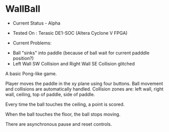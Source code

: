 # WallBall

- Current Status - Alpha

- Tested On : Terasic DE1-SOC (Altera Cyclone V FPGA)

- Current Problems:
 * Ball "sinks" into paddle (because of ball wait for current padddle position?)
 * Left Wall SW Collision and Right Wall SE Collision glitched
                    
A basic Pong-like game. 

Player moves the paddle in the xy plane using four buttons. 
Ball movement and collisions are automatically handled.
Collision zones are: left wall, right wall, ceiling, top of paddle, side of paddle.

Every time the ball touches the ceiling, a point is scored.

When the ball touches the floor, the ball stops moving.

There are asynchronous pause and reset controls.
